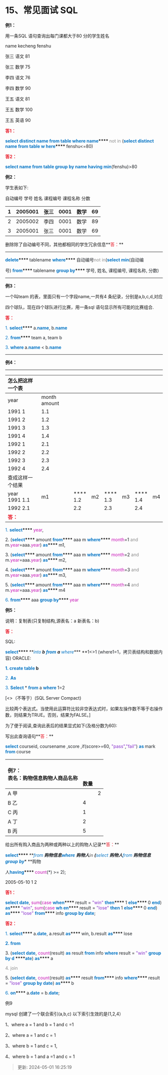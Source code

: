 # 15、常见面试 SQL

**例1：**

用一条SQL 语句查询出每门课都大于80 分的学生姓名

name kecheng fenshu

张三 语文 81

张三 数学 75

李四 语文 76

李四 数学 90

王五 语文 81

王五 数学 100

王五 英语 90

**<font style="color:rgb(233,30,44);">答</font>****<font style="color:rgb(233,30,44);">1</font>****<font style="color:rgb(233,30,44);">：</font>**

**<font style="color:rgb(5,117,197);">select</font>****<font style="color:rgb(5,117,197);"> </font>****<font style="color:rgb(5,117,197);">distinct</font>****<font style="color:rgb(5,117,197);"> </font>****<font style="color:rgb(5,117,197);">name</font>****<font style="color:rgb(5,117,197);"> </font>****<font style="color:rgb(5,117,197);">from</font>****<font style="color:rgb(5,117,197);"> </font>****<font style="color:rgb(5,117,197);">table</font>****<font style="color:rgb(5,117,197);"> </font>****<font style="color:rgb(5,117,197);">where</font>****<font style="color:rgb(5,117,197);"> </font>****<font style="color:rgb(5,117,197);">name</font>****<font style="color:rgb(5,117,197);"> </font>**<font style="color:rgb(139,139,139);">not</font><font style="color:rgb(139,139,139);"> </font><font style="color:rgb(139,139,139);">in</font><font style="color:rgb(139,139,139);"> </font><font style="color:rgb(32,36,41);">(</font>**<font style="color:rgb(5,117,197);">select</font>****<font style="color:rgb(5,117,197);"> </font>****<font style="color:rgb(5,117,197);">distinct</font>****<font style="color:rgb(5,117,197);"> </font>****<font style="color:rgb(5,117,197);">name</font>****<font style="color:rgb(5,117,197);"> </font>****<font style="color:rgb(5,117,197);">from</font>****<font style="color:rgb(5,117,197);"> </font>****<font style="color:rgb(5,117,197);">table</font>****<font style="color:rgb(5,117,197);"> </font>****<font style="color:rgb(5,117,197);">w</font>****<font style="color:rgb(5,117,197);"> </font>****<font style="color:rgb(5,117,197);">here</font>****<font style="color:rgb(5,117,197);"> </font>**<font style="color:rgb(32,36,41);">fenshu<=80)</font>

**<font style="color:rgb(233,30,44);">答</font>****<font style="color:rgb(233,30,44);">2</font>****<font style="color:rgb(233,30,44);">：</font>**

**<font style="color:rgb(5,117,197);">select</font>****<font style="color:rgb(5,117,197);"> </font>****<font style="color:rgb(5,117,197);">name</font>****<font style="color:rgb(5,117,197);"> </font>****<font style="color:rgb(5,117,197);">from</font>****<font style="color:rgb(5,117,197);"> </font>****<font style="color:rgb(5,117,197);">table</font>****<font style="color:rgb(5,117,197);"> </font>****<font style="color:rgb(5,117,197);">group</font>****<font style="color:rgb(5,117,197);"> </font>****<font style="color:rgb(5,117,197);">by</font>****<font style="color:rgb(5,117,197);"> </font>****<font style="color:rgb(5,117,197);">name having</font>****<font style="color:rgb(5,117,197);"> </font>****<font style="color:rgb(5,117,197);">min</font>**<font style="color:rgb(32,36,41);">(fenshu)>80</font>

**例****2****：**

学生表如下:

自动编号 学号 姓名 课程编号 课程名称 分数

| 1 | 2005001 | 张三 | 0001 | 数学 | 69 |
| :--- | ---: | ---: | :--- | :---: | ---: |
| 2 | 2005002 | 李四 | 0001 | 数学 | 89 |
| 3 | 2005001 | 张三 | 0001 | 数学 | 69 |

删除除了自动编号不同，其他都相同的学生冗余信息**<font style="color:rgb(233,30,44);">答：</font>**

****

**<font style="color:rgb(5,117,197);">delete</font>****<font style="color:rgb(5,117,197);"> </font>**<font style="color:rgb(32,36,41);">tablename</font><font style="color:rgb(32,36,41);"> </font>**<font style="color:rgb(5,117,197);">where</font>****<font style="color:rgb(5,117,197);"> </font>**<font style="color:rgb(32,36,41);">自动编号</font><font style="color:rgb(139,139,139);">not</font><font style="color:rgb(139,139,139);"> </font><font style="color:rgb(139,139,139);">in</font><font style="color:rgb(32,36,41);">(</font>**<font style="color:rgb(5,117,197);">select</font>****<font style="color:rgb(5,117,197);"> </font>****<font style="color:rgb(5,117,197);">min</font>**<font style="color:rgb(32,36,41);">(</font><font style="color:rgb(32,36,41);">自动编</font>

<font style="color:rgb(32,36,41);">号</font><font style="color:rgb(32,36,41);">) </font>**<font style="color:rgb(5,117,197);">from</font>****<font style="color:rgb(5,117,197);"> </font>**<font style="color:rgb(32,36,41);">tablename</font><font style="color:rgb(32,36,41);"> </font>**<font style="color:rgb(5,117,197);">group</font>****<font style="color:rgb(5,117,197);"> </font>****<font style="color:rgb(5,117,197);">by</font>****<font style="color:rgb(5,117,197);"> </font>**<font style="color:rgb(32,36,41);">学号</font><font style="color:rgb(32,36,41);">, </font><font style="color:rgb(32,36,41);">姓名</font><font style="color:rgb(32,36,41);">, </font><font style="color:rgb(32,36,41);">课程编号</font><font style="color:rgb(32,36,41);">, </font><font style="color:rgb(32,36,41);">课程名称</font><font style="color:rgb(32,36,41);">, </font><font style="color:rgb(32,36,41);">分数</font><font style="color:rgb(32,36,41);">)</font><font style="color:rgb(32,36,41);"> </font>

****

**例3：**

一个叫team 的表，里面只有一个字段name,一共有4 条纪录，分别是a,b,c,d,对应

四个球队，现在四个球队进行比赛，用一条sql 语句显示所有可能的比赛组合.

**<font style="color:rgb(233,30,44);">答：</font>**

<font style="color:rgb(5,117,197);">1.</font><font style="color:rgb(5,117,197);"> </font>**<font style="color:rgb(5,117,197);">select</font>****<font style="color:rgb(5,117,197);"> </font>**<font style="color:rgb(32,36,41);">a.</font>**<font style="color:rgb(5,117,197);">name</font>**<font style="color:rgb(32,36,41);">,</font><font style="color:rgb(32,36,41);"> </font><font style="color:rgb(32,36,41);">b.</font>**<font style="color:rgb(5,117,197);">name</font>**

<font style="color:rgb(5,117,197);">2.</font><font style="color:rgb(5,117,197);"> </font>**<font style="color:rgb(5,117,197);">from</font>****<font style="color:rgb(5,117,197);"> </font>**<font style="color:rgb(32,36,41);">team</font><font style="color:rgb(32,36,41);"> </font><font style="color:rgb(32,36,41);">a,</font><font style="color:rgb(32,36,41);"> </font><font style="color:rgb(32,36,41);">team b</font>

<font style="color:rgb(5,117,197);">3. </font>**<font style="color:rgb(5,117,197);">where </font>**<font style="color:rgb(32,36,41);">a.</font>**<font style="color:rgb(5,117,197);">name </font>**<font style="color:rgb(32,36,41);">< b.</font>**<font style="color:rgb(5,117,197);">name</font>**

****

**例****4****：**

****

| 怎么把这样一个表 | | | | | | | |
| :--- | --- | --- | --- | --- | --- | --- | --- |
| year | month amount | | | | | | |
| 1991 1 | 1.1 | | | | | | |
| 1991 2 | 1.2 | | | | | | |
| 1991 3 | 1.3 | | | | | | |
| 1991 4 | 1.4 | | | | | | |
| 1992 1 | 2.1 | | | | | | |
| 1992 2 | 2.2 | | | | | | |
| 1992 3 | 2.3 | | | | | | |
| 1992 4 | 2.4 | | | | | | |
| 查成这样一个结果 | | | | | | | |
| year<br/>1991 1.1 | m1 | ****<br/>1.2 | m2 | ****<br/>1.3 | m3 | ****<br/>1.4 | m4 |
| 1992 2.1 |  | 2.2 |  | 2.3 |  | 2.4 |  |
| **<font style="color:rgb(233,30,44);">答：</font>** |  |  |  |  |  |  |  |

<font style="color:rgb(5,117,197);">1.</font><font style="color:rgb(5,117,197);"> </font>**<font style="color:rgb(5,117,197);">select</font>****<font style="color:rgb(5,117,197);"> </font>**<font style="color:rgb(199,20,182);">year</font><font style="color:rgb(32,36,41);">,</font>

<font style="color:rgb(32,36,41);">2.</font><font style="color:rgb(32,36,41);"> </font><font style="color:rgb(32,36,41);">(</font>**<font style="color:rgb(5,117,197);">select</font>****<font style="color:rgb(5,117,197);"> </font>**<font style="color:rgb(32,36,41);">amount</font><font style="color:rgb(32,36,41);"> </font>**<font style="color:rgb(5,117,197);">from</font>****<font style="color:rgb(5,117,197);"> </font>**<font style="color:rgb(32,36,41);">aaa</font><font style="color:rgb(32,36,41);"> </font><font style="color:rgb(32,36,41);">m</font><font style="color:rgb(32,36,41);"> </font>**<font style="color:rgb(5,117,197);">where</font>****<font style="color:rgb(5,117,197);"> </font>**<font style="color:rgb(199,20,182);">month</font><font style="color:rgb(32,36,41);">=1</font><font style="color:rgb(32,36,41);"> </font><font style="color:rgb(139,139,139);">and</font><font style="color:rgb(139,139,139);"> </font><font style="color:rgb(32,36,41);">m.</font><font style="color:rgb(199,20,182);">year</font><font style="color:rgb(32,36,41);">=aaa.</font><font style="color:rgb(199,20,182);">year</font><font style="color:rgb(32,36,41);">)</font><font style="color:rgb(32,36,41);"> </font>**<font style="color:rgb(5,117,197);">as</font>****<font style="color:rgb(5,117,197);"> </font>**<font style="color:rgb(32,36,41);">m1,</font>

<font style="color:rgb(32,36,41);">3.</font><font style="color:rgb(32,36,41);"> </font><font style="color:rgb(32,36,41);">(</font>**<font style="color:rgb(5,117,197);">select</font>****<font style="color:rgb(5,117,197);"> </font>**<font style="color:rgb(32,36,41);">amount</font><font style="color:rgb(32,36,41);"> </font>**<font style="color:rgb(5,117,197);">from</font>****<font style="color:rgb(5,117,197);"> </font>**<font style="color:rgb(32,36,41);">aaa</font><font style="color:rgb(32,36,41);"> </font><font style="color:rgb(32,36,41);">m</font><font style="color:rgb(32,36,41);"> </font>**<font style="color:rgb(5,117,197);">where</font>****<font style="color:rgb(5,117,197);"> </font>**<font style="color:rgb(199,20,182);">month</font><font style="color:rgb(32,36,41);">=2</font><font style="color:rgb(32,36,41);"> </font><font style="color:rgb(139,139,139);">and</font><font style="color:rgb(139,139,139);"> </font><font style="color:rgb(32,36,41);">m.</font><font style="color:rgb(199,20,182);">year</font><font style="color:rgb(32,36,41);">=aaa.</font><font style="color:rgb(199,20,182);">year</font><font style="color:rgb(32,36,41);">)</font><font style="color:rgb(32,36,41);"> </font>**<font style="color:rgb(5,117,197);">as</font>****<font style="color:rgb(5,117,197);"> </font>**<font style="color:rgb(32,36,41);">m2,</font>

<font style="color:rgb(32,36,41);">4.</font><font style="color:rgb(32,36,41);"> </font><font style="color:rgb(32,36,41);">(</font>**<font style="color:rgb(5,117,197);">select</font>****<font style="color:rgb(5,117,197);"> </font>**<font style="color:rgb(32,36,41);">amount</font><font style="color:rgb(32,36,41);"> </font>**<font style="color:rgb(5,117,197);">from</font>****<font style="color:rgb(5,117,197);"> </font>**<font style="color:rgb(32,36,41);">aaa</font><font style="color:rgb(32,36,41);"> </font><font style="color:rgb(32,36,41);">m</font><font style="color:rgb(32,36,41);"> </font>**<font style="color:rgb(5,117,197);">where</font>****<font style="color:rgb(5,117,197);"> </font>**<font style="color:rgb(199,20,182);">month</font><font style="color:rgb(32,36,41);">=3</font><font style="color:rgb(32,36,41);"> </font><font style="color:rgb(139,139,139);">and</font><font style="color:rgb(139,139,139);"> </font><font style="color:rgb(32,36,41);">m.</font><font style="color:rgb(199,20,182);">year</font><font style="color:rgb(32,36,41);">=aaa.</font><font style="color:rgb(199,20,182);">year</font><font style="color:rgb(32,36,41);">)</font><font style="color:rgb(32,36,41);"> </font>**<font style="color:rgb(5,117,197);">as</font>****<font style="color:rgb(5,117,197);"> </font>**<font style="color:rgb(32,36,41);">m3,</font>

<font style="color:rgb(32,36,41);">5.</font><font style="color:rgb(32,36,41);"> </font><font style="color:rgb(32,36,41);">(</font>**<font style="color:rgb(5,117,197);">select</font>****<font style="color:rgb(5,117,197);"> </font>**<font style="color:rgb(32,36,41);">amount</font><font style="color:rgb(32,36,41);"> </font>**<font style="color:rgb(5,117,197);">from</font>****<font style="color:rgb(5,117,197);"> </font>**<font style="color:rgb(32,36,41);">aaa</font><font style="color:rgb(32,36,41);"> </font><font style="color:rgb(32,36,41);">m</font><font style="color:rgb(32,36,41);"> </font>**<font style="color:rgb(5,117,197);">where</font>****<font style="color:rgb(5,117,197);"> </font>**<font style="color:rgb(199,20,182);">month</font><font style="color:rgb(32,36,41);">=4</font><font style="color:rgb(32,36,41);"> </font><font style="color:rgb(139,139,139);">and</font><font style="color:rgb(139,139,139);"> </font><font style="color:rgb(32,36,41);">m.</font><font style="color:rgb(199,20,182);">year</font><font style="color:rgb(32,36,41);">=aaa.</font><font style="color:rgb(199,20,182);">year</font><font style="color:rgb(32,36,41);">)</font><font style="color:rgb(32,36,41);"> </font>**<font style="color:rgb(5,117,197);">as</font>****<font style="color:rgb(5,117,197);"> </font>**<font style="color:rgb(32,36,41);">m4</font>

<font style="color:rgb(5,117,197);">6.</font><font style="color:rgb(5,117,197);"> </font>**<font style="color:rgb(5,117,197);">from</font>****<font style="color:rgb(5,117,197);"> </font>**<font style="color:rgb(32,36,41);">aaa</font><font style="color:rgb(32,36,41);"> </font>**<font style="color:rgb(5,117,197);">group</font>****<font style="color:rgb(5,117,197);"> </font>****<font style="color:rgb(5,117,197);">by</font>****<font style="color:rgb(5,117,197);"> </font>**<font style="color:rgb(199,20,182);">year</font>

**例5：**

说明：复制表(只复制结构,源表名：a 新表名：b)

**<font style="color:rgb(233,30,44);">答：</font>**

SQL:

**<font style="color:rgb(5,117,197);">select</font>****<font style="color:rgb(5,117,197);"> </font>**<font style="color:rgb(32,36,41);">*</font><font style="color:rgb(32,36,41);"> </font>**<font style="color:rgb(5,117,197);">into</font>****<font style="color:rgb(5,117,197);"> </font>**<font style="color:rgb(32,36,41);">b</font><font style="color:rgb(32,36,41);"> </font>**<font style="color:rgb(5,117,197);">from</font>****<font style="color:rgb(5,117,197);"> </font>**<font style="color:rgb(32,36,41);">a</font><font style="color:rgb(32,36,41);"> </font>**<font style="color:rgb(5,117,197);">where</font>****<font style="color:rgb(5,117,197);"> </font>**<font style="color:rgb(32,36,41);">1<>1</font><font style="color:rgb(32,36,41);"> </font><font style="color:rgb(32,36,41);">(where1=1</font><font style="color:rgb(32,36,41);">，拷贝表结构和数据内容</font><font style="color:rgb(32,36,41);">)</font><font style="color:rgb(32,36,41);"> </font>ORACLE:

**<font style="color:rgb(5,117,197);">1.</font>****<font style="color:rgb(5,117,197);"> </font>****<font style="color:rgb(5,117,197);">create</font>****<font style="color:rgb(5,117,197);"> </font>****<font style="color:rgb(5,117,197);">table</font>****<font style="color:rgb(5,117,197);"> </font>****<font style="color:rgb(32,36,41);">b</font>**

<font style="color:rgb(5,117,197);">2.</font><font style="color:rgb(5,117,197);"> </font>**<font style="color:rgb(5,117,197);">As</font>**

<font style="color:rgb(5,117,197);">3. </font>**<font style="color:rgb(5,117,197);">Select </font>**<font style="color:rgb(32,36,41);">* </font>**<font style="color:rgb(5,117,197);">from </font>**<font style="color:rgb(32,36,41);">a </font>**<font style="color:rgb(5,117,197);">where </font>**<font style="color:rgb(32,36,41);">1=2</font>

[<>（不等于）(SQL Server Compact)

比较两个表达式。当使用此运算符比较非空表达式时，如果左操作数不等于右操作数，则结果为TRUE。否则，结果为FALSE。]

为了便于阅读,查询此表后的结果显式如下(及格分数为60):

写出此查询语句**<font style="color:rgb(233,30,44);">答：</font>**

**<font style="color:rgb(5,117,197);">select </font>**<font style="color:rgb(32,36,41);">courseid, coursename ,score ,if(score>=60, </font><font style="color:rgb(135,48,204);">"pass"</font><font style="color:rgb(32,36,41);">,</font><font style="color:rgb(135,48,204);">"fail"</font><font style="color:rgb(32,36,41);">) </font>**<font style="color:rgb(5,117,197);">as </font>**<font style="color:rgb(32,36,41);">mark </font>**<font style="color:rgb(5,117,197);">from </font>**<font style="color:rgb(32,36,41);">course</font>

| **例****7****：**<br/>表名：购物信息购物人商品名称 | <br/><br/><br/>数量 |  |
| :--- | --- | --- |
| A 甲 |  | 2 |
| B 乙 | 4 |  |
| C 丙 | 1 |  |
| A 丁 | 2 |  |
| B 丙 | 5 |  |

给出所有购入商品为两种或两种以上的购物人记录**<font style="color:rgb(233,30,44);">答：</font>**

**<font style="color:rgb(5,117,197);">select</font>****<font style="color:rgb(5,117,197);"> </font>**<font style="color:rgb(32,36,41);">*</font><font style="color:rgb(32,36,41);"> </font>**<font style="color:rgb(5,117,197);">from</font>****<font style="color:rgb(5,117,197);"> </font>**<font style="color:rgb(32,36,41);">购物信息</font>**<font style="color:rgb(5,117,197);">where</font>****<font style="color:rgb(5,117,197);"> </font>**<font style="color:rgb(32,36,41);">购物人</font><font style="color:rgb(139,139,139);">in</font><font style="color:rgb(139,139,139);"> </font><font style="color:rgb(32,36,41);">(</font>**<font style="color:rgb(5,117,197);">select </font>**<font style="color:rgb(32,36,41);">购物人</font>**<font style="color:rgb(5,117,197);">from</font>****<font style="color:rgb(5,117,197);"> </font>**<font style="color:rgb(32,36,41);">购物信息</font>**<font style="color:rgb(5,117,197);">group</font>****<font style="color:rgb(5,117,197);"> </font>****<font style="color:rgb(5,117,197);">by</font>****<font style="color:rgb(5,117,197);"> </font>**<font style="color:rgb(32,36,41);">购物</font>

<font style="color:rgb(32,36,41);">人</font>**<font style="color:rgb(5,117,197);">having</font>****<font style="color:rgb(5,117,197);"> </font>**<font style="color:rgb(199,20,182);">count</font><font style="color:rgb(32,36,41);">(*</font><font style="color:rgb(32,36,41);">) >= 2);</font>

2005-05-10 1 2

**<font style="color:rgb(233,30,44);">答</font>****<font style="color:rgb(233,30,44);">1</font>****<font style="color:rgb(233,30,44);">：</font>**

**<font style="color:rgb(5,117,197);">select</font>****<font style="color:rgb(5,117,197);"> </font>****<font style="color:rgb(5,117,197);">date</font>**<font style="color:rgb(32,36,41);">,</font><font style="color:rgb(32,36,41);"> </font><font style="color:rgb(199,20,182);">sum</font><font style="color:rgb(32,36,41);">(</font><font style="color:rgb(199,20,182);">case</font><font style="color:rgb(199,20,182);"> </font>**<font style="color:rgb(5,117,197);">when</font>****<font style="color:rgb(5,117,197);"> </font>**<font style="color:rgb(32,36,41);">result</font><font style="color:rgb(32,36,41);"> </font><font style="color:rgb(32,36,41);">=</font><font style="color:rgb(32,36,41);"> </font><font style="color:rgb(135,48,204);">"win"</font><font style="color:rgb(135,48,204);"> </font>**<font style="color:rgb(5,117,197);">then</font>****<font style="color:rgb(5,117,197);"> </font>**<font style="color:rgb(32,36,41);">1</font><font style="color:rgb(32,36,41);"> </font>**<font style="color:rgb(5,117,197);">else</font>****<font style="color:rgb(5,117,197);"> </font>**<font style="color:rgb(32,36,41);">0</font><font style="color:rgb(32,36,41);"> </font>**<font style="color:rgb(5,117,197);">end</font>**<font style="color:rgb(32,36,41);">)</font><font style="color:rgb(32,36,41);"> </font>**<font style="color:rgb(5,117,197);">as</font>****<font style="color:rgb(5,117,197);"> </font>**<font style="color:rgb(135,48,204);">"win"</font><font style="color:rgb(32,36,41);">,</font><font style="color:rgb(32,36,41);"> </font><font style="color:rgb(199,20,182);">sum</font><font style="color:rgb(32,36,41);">(</font><font style="color:rgb(199,20,182);">case</font><font style="color:rgb(199,20,182);"> </font>**<font style="color:rgb(5,117,197);">wh</font>****<font style="color:rgb(5,117,197);"> </font>****<font style="color:rgb(5,117,197);">en</font>****<font style="color:rgb(5,117,197);"> </font>**<font style="color:rgb(32,36,41);">result </font><font style="color:rgb(32,36,41);">=</font><font style="color:rgb(32,36,41);"> </font><font style="color:rgb(135,48,204);">"lose"</font><font style="color:rgb(135,48,204);"> </font>**<font style="color:rgb(5,117,197);">then </font>**<font style="color:rgb(32,36,41);">1</font><font style="color:rgb(32,36,41);"> </font>**<font style="color:rgb(5,117,197);">else</font>****<font style="color:rgb(5,117,197);"> </font>**<font style="color:rgb(32,36,41);">0</font><font style="color:rgb(32,36,41);"> </font>**<font style="color:rgb(5,117,197);">end</font>**<font style="color:rgb(32,36,41);">)</font><font style="color:rgb(32,36,41);"> </font>**<font style="color:rgb(5,117,197);">as</font>****<font style="color:rgb(5,117,197);"> </font>**<font style="color:rgb(135,48,204);">"lose"</font><font style="color:rgb(135,48,204);"> </font>**<font style="color:rgb(5,117,197);">from</font>****<font style="color:rgb(5,117,197);"> </font>**<font style="color:rgb(32,36,41);">info</font><font style="color:rgb(32,36,41);"> </font>**<font style="color:rgb(5,117,197);">group</font>****<font style="color:rgb(5,117,197);"> </font>****<font style="color:rgb(5,117,197);">by</font>****<font style="color:rgb(5,117,197);"> </font>****<font style="color:rgb(5,117,197);">date</font>**<font style="color:rgb(32,36,41);">;</font>

**<font style="color:rgb(233,30,44);">答</font>****<font style="color:rgb(233,30,44);">2</font>****<font style="color:rgb(233,30,44);">：</font>**

<font style="color:rgb(5,117,197);">1.</font><font style="color:rgb(5,117,197);"> </font>**<font style="color:rgb(5,117,197);">select</font>****<font style="color:rgb(5,117,197);"> </font>**<font style="color:rgb(32,36,41);">a.</font>**<font style="color:rgb(5,117,197);">date</font>**<font style="color:rgb(32,36,41);">,</font><font style="color:rgb(32,36,41);"> </font><font style="color:rgb(32,36,41);">a.result</font><font style="color:rgb(32,36,41);"> </font>**<font style="color:rgb(5,117,197);">as</font>****<font style="color:rgb(5,117,197);"> </font>**<font style="color:rgb(32,36,41);">win,</font><font style="color:rgb(32,36,41);"> </font><font style="color:rgb(32,36,41);">b.result</font><font style="color:rgb(32,36,41);"> </font>**<font style="color:rgb(5,117,197);">as</font>****<font style="color:rgb(5,117,197);"> </font>**<font style="color:rgb(32,36,41);">lose</font>

**<font style="color:rgb(5,117,197);">2.</font>****<font style="color:rgb(5,117,197);"> </font>****<font style="color:rgb(5,117,197);">from</font>**

<font style="color:rgb(32,36,41);">3.</font><font style="color:rgb(32,36,41);"> </font><font style="color:rgb(32,36,41);">(</font>**<font style="color:rgb(5,117,197);">select date</font>**<font style="color:rgb(32,36,41);">, </font><font style="color:rgb(199,20,182);">count</font><font style="color:rgb(32,36,41);">(result) </font>**<font style="color:rgb(5,117,197);">as </font>**<font style="color:rgb(32,36,41);">result </font>**<font style="color:rgb(5,117,197);">from </font>**<font style="color:rgb(32,36,41);">info </font>**<font style="color:rgb(5,117,197);">where </font>**<font style="color:rgb(32,36,41);">result = </font><font style="color:rgb(135,48,204);">"win" </font>**<font style="color:rgb(5,117,197);">group </font>****<font style="color:rgb(5,117,197);">by d</font>****<font style="color:rgb(5,117,197);"> </font>****<font style="color:rgb(5,117,197);">ate</font>**<font style="color:rgb(32,36,41);">)</font><font style="color:rgb(32,36,41);"> </font>**<font style="color:rgb(5,117,197);">as</font>****<font style="color:rgb(5,117,197);"> </font>**<font style="color:rgb(32,36,41);">a</font>

<font style="color:rgb(139,139,139);">4.</font><font style="color:rgb(139,139,139);"> </font><font style="color:rgb(139,139,139);">join</font>

<font style="color:rgb(32,36,41);">5.</font><font style="color:rgb(32,36,41);"> </font><font style="color:rgb(32,36,41);">(</font>**<font style="color:rgb(5,117,197);">select</font>****<font style="color:rgb(5,117,197);"> </font>****<font style="color:rgb(5,117,197);">date</font>**<font style="color:rgb(32,36,41);">,</font><font style="color:rgb(32,36,41);"> </font><font style="color:rgb(199,20,182);">count</font><font style="color:rgb(32,36,41);">(result)</font><font style="color:rgb(32,36,41);"> </font>**<font style="color:rgb(5,117,197);">as</font>****<font style="color:rgb(5,117,197);"> </font>**<font style="color:rgb(32,36,41);">result</font><font style="color:rgb(32,36,41);"> </font>**<font style="color:rgb(5,117,197);">from</font>****<font style="color:rgb(5,117,197);"> </font>**<font style="color:rgb(32,36,41);">info</font><font style="color:rgb(32,36,41);"> </font>**<font style="color:rgb(5,117,197);">where</font>****<font style="color:rgb(5,117,197);"> </font>**<font style="color:rgb(32,36,41);">result</font><font style="color:rgb(32,36,41);"> </font><font style="color:rgb(32,36,41);">=</font><font style="color:rgb(32,36,41);"> </font><font style="color:rgb(135,48,204);">"lose"</font><font style="color:rgb(135,48,204);"> </font>**<font style="color:rgb(5,117,197);">group</font>****<font style="color:rgb(5,117,197);"> </font>****<font style="color:rgb(5,117,197);">by</font>****<font style="color:rgb(5,117,197);"> </font>****<font style="color:rgb(5,117,197);">date</font>**<font style="color:rgb(32,36,41);">)</font><font style="color:rgb(32,36,41);"> </font>**<font style="color:rgb(5,117,197);">as</font>****<font style="color:rgb(5,117,197);"> </font>**<font style="color:rgb(32,36,41);">b</font>

<font style="color:rgb(5,117,197);">6.</font><font style="color:rgb(5,117,197);"> </font>**<font style="color:rgb(5,117,197);">on</font>****<font style="color:rgb(5,117,197);"> </font>**<font style="color:rgb(32,36,41);">a.</font>**<font style="color:rgb(5,117,197);">date </font>**<font style="color:rgb(32,36,41);">=</font><font style="color:rgb(32,36,41);"> </font><font style="color:rgb(32,36,41);">b.</font>**<font style="color:rgb(5,117,197);">date</font>**<font style="color:rgb(32,36,41);">;</font>

例9

mysql 创建了一个联合索引(a,b,c) 以下索引生效的是(1,2,4）

1、where a = 1 and b = 1 and c =1

2、where a = 1 and c = 1

3、where b = 1 and c = 1,

4、where b = 1 and a =1 and c = 1

> 更新: 2024-05-01 16:25:19  
